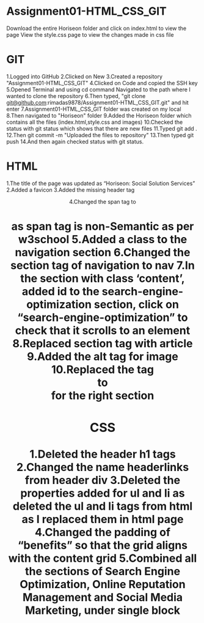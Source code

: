 # Assignment01-HTML_CSS_GIT

Download the entire Horiseon folder and click on index.html to view the page 
View the style.css page to view the changes made in css file

# GIT
1.Logged into GitHub
2.Clicked on New
3.Created a repository "Assignment01-HTML_CSS_GIT"
4.Clicked on Code and copied the SSH key
5.Opened Terminal and using cd command Navigated to the path where I wanted to clone the repository
6.Then typed, "git clone git@github.com:rimadas9878/Assignment01-HTML_CSS_GIT.git" and hit enter
7.Assignment01-HTML_CSS_GIT folder was created on my local
8.Then navigated to "Horiseon" folder
9.Added the Horiseon folder which contains all the files (index.html,style.css and images)
10.Checked the status with git status which shows that there are new files
11.Typed git add .
12.Then git commit -m "Uploaded the files to repository"
13.Then typed git push 
14.And then again checked status with git status.


# HTML
1.The title of the page was updated as “Horiseon: Social Solution Services”
2.Added a favicon
3.Added the missing header tag <header>
4.Changed the span tag to <h1> as span tag is non-Semantic as per w3school
5.Added a class to the navigation section
6.Changed the section tag of navigation to nav
7.In the section with class ‘content’, added id to the search-engine-optimization section, click on “search-engine-optimization” to check that it scrolls to an element
8.Replaced section tag with article
9.Added the alt tag for image
10.Replaced the tag <section> to <aside> for the right section 

# CSS
1.Deleted the header h1 tags
2.Changed the name headerlinks from header div
3.Deleted the properties added for ul and li as deleted the ul and li tags from html as I replaced them in html page
4.Changed the padding of “benefits” so that the grid aligns with the content grid
5.Combined all the sections of Search Engine Optimization, Online Reputation Management and Social Media Marketing, under single block